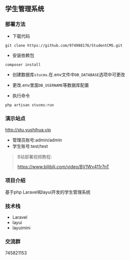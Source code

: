 ## 学生管理系统
### 部署方法

- 下载代码
```
git clone https://github.com/974988176/StudentCMS.git
```

- 安装依赖包
```
composer install
```

- 创建数据库`stucms`.在.env文件中`DB_DATABASE`选项中可更改

- 更改.env里面`DB_USERNAME`等数据库配置

- 执行命令
```cmd
php artisan stucms:run
```


### 演示站点
http://stu.yushihua.vip

- 管理员账号:admin/admin
- 学生账号:test/test

>
> B站部署视频教程:
>
> https://www.bilibili.com/video/BV1Wv411r7nT
>

### 项目介绍
基于php Laravel和layui开发的学生管理系统

### 技术栈
- Laravel
- layui
- layuimini

### 交流群
745821153

